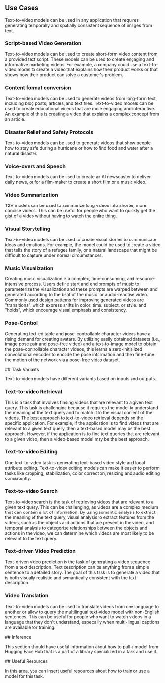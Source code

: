 ## Use Cases

Text-to-video models can be used in any application that requires generating temporally and spatially consistent sequence of images from text.  



### Script-based Video Generation


Text-to-video models can be used to create short-form video content from a provided text script. These models can be used to create engaging and informative marketing videos. For example, a company could use a text-to-video model to create a video that explains how their product works or that shows how their product can solve a customer's problem.



### Content format conversion

Text-to-video models can be used to generate videos from long-form text, including blog posts, articles, and text files. Text-to-video models can be used to create educational videos that are more engaging and interactive. An example of this is creating a video that explains a complex concept from an article.


### Disaster Relief and Safety Protocols


Text-to-video models can be used to generate videos that show people how to stay safe during a hurricane or how to find food and water after a natural disaster.





### Voice-overs and Speech


Text-to-video models can be used to create an AI newscaster to deliver daily news, or for a film-maker to create a short film or a music video.



### Video Summarization


T2V models can be used to summarize long videos into shorter, more concise videos. This can be useful for people who want to quickly get the gist of a video without having to watch the entire thing.


### Visual Storytelling


Text-to-video models can be used to create visual stories to communicate ideas and emotions. For example, the model could be used to create a video that tells the story of a refugee family, or a natural landscape that might be difficult to capture under normal circumstances.



### Music Visualization

Creating music visualization is a complex, time-consuming, and resource-intensive process. Users define start and end prompts of music to parameterize the visualization and these prompts are warped between and generated according to the beat of the music for audio-reactive video. Commonly used design patterns for improving generated videos are "transitions", which express shifts in color, time, subject, or style, and "holds", which encourage visual emphasis and consistency. 


### Pose-Control

Generating text-editable and pose-controllable character videos have a rising demand for creating avatars. By utilizing easily obtained datasets (i.e., image pose pair and pose-free video) and a text-to-image model to obtain the pose-controllable character videos, this learns a zero-initialized convolutional encoder to encode the pose information and then fine-tune the motion of the network via a pose-free video dataset.




## Task Variants

Text-to-video models have different variants based on inputs and outputs.


### Text-to-video Retrieval


This is a task that involves finding videos that are relevant to a given text query. This task is challenging because it requires the model to understand the meaning of the text query and to match it to the visual content of the videos. The best approach to text-to-video retrieval depends on the specific application. For example, if the application is to find videos that are relevant to a given text query, then a text-based model may be the best approach. However, if the application is to find text queries that are relevant to a given video, then a video-based model may be the best approach.


### Text-to-video Editing


One text-to-video task is generating text-based video style and local attribute editing. Text-to-video editing models can make it easier to perform tasks like cropping, stabilization, color correction, resizing and audio editing consistently.



### Text-to-video Search


Text-to-video search is the task of retrieving videos that are relevant to a given text query. This can be challenging, as videos are a complex medium that can contain a lot of information. By using semantic analysis to extract the meaning of the text query, visual analysis to extract features from the videos, such as the objects and actions that are present in the video, and temporal analysis to categorize relationships between the objects and actions in the video, we can determine which videos are most likely to be relevant to the text query.


### Text-driven Video Prediction

Text-driven video prediction is the task of generating a video sequence from a text description. Text description can be anything from a simple sentence to a detailed story. The goal of this task is to generate a video that is both visually realistic and semantically consistent with the text description.



### Video Translation


Text-to-video models can be used to translate videos from one language to another or allow to query the multilingual text-video model with non-English sentences. This can be useful for people who want to watch videos in a language that they don't understand, especailly when multi-lingual captions are available for training.


## Inference

This section should have useful information about how to pull a model from Hugging Face Hub that is a part of a library specialized in a task and use it.


## Useful Resources

In this area, you can insert useful resources about how to train or use a model for this task.